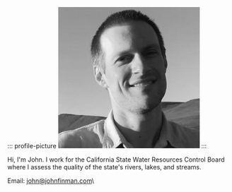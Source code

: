 ::: profile-picture
![](images/johninman.jpg)
:::

Hi, I'm John. I work for the California State Water Resources Control Board
where I assess the quality of the state\'s rivers, lakes, and streams.

Email: <john@johnfinman.com>\

